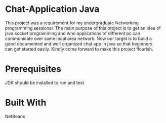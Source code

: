 # Chat-Application Java
This project was a requirement for my undergraduate Networking programming sessional. The main purpose of this project is to get an idea of java socket programming and who applications of different pc can communicate over same local area network. Now our target is to build a good documented and well organized chat app in java so that beginners can get started easily. Kindly come forward to make this project flourish.

# Prerequisites
JDK should be installed to run and test

# Built With
NetBeans

